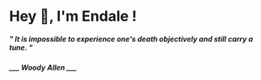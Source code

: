 <h1 title="head"> Hey 👋, I'm Endale !</h1>

**<h5><i>" It is impossible to experience one's death objectively and still carry a tune. "</i></h5>**

*<b>___ Woody Allen ___</b>*

